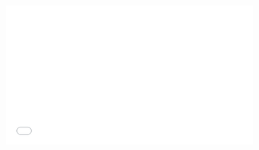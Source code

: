 <iframe width="560" height="315" src="[https://www.youtube.com/embed/VIDEO_ID](https://www.youtube.com/watch?v=V-hois8dgM4)" frameborder="0" allowfullscreen></iframe>
